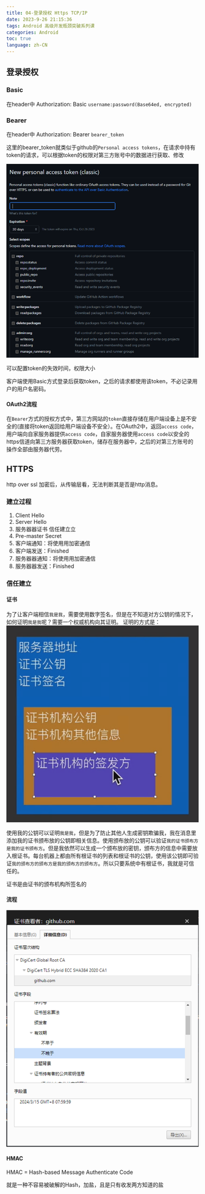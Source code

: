 ```yaml
---
title: 04-登录授权 Https TCP/IP
date: 2023-9-26 21:15:36
tags: Android 高级开发瓶颈突破系列课
categories: Android
toc: true
language: zh-CN
---
```



## 登录授权

### Basic
在header中
Authorization: Basic `username:password(Base64ed, encrypted)`
### Bearer
在header中
Authorization: Bearer `bearer_token`

这里的bearer_token就类似于github的`Personal access tokens`，在请求中持有token的请求，可以根据token的权限对第三方账号中的数据进行获取、修改

![](./images/githubTokenGen.png)

可以配置token的失效时间，权限大小

客户端使用Basic方式登录后获取token，之后的请求都使用该token，不必记录用户的用户名密码。

#### OAuth2流程

在`Bearer`方式的授权方式中，第三方网站的`token`直接存储在用户端设备上是不安全的(直接将token返回给用户端设备不安全）。在OAuth2中，返回`access code`，用户端向自家服务器提供`access code`，自家服务器使用`access code`以安全的https信道向第三方服务器获取token，储存在服务器中，之后的对第三方账号的操作全部由服务器代劳。

## HTTPS
http over ssl
加密后，从传输层看，无法判断其是否是http消息。
### 建立过程

1. Client Hello
2. Server Hello
3. 服务器器证书 信任建⽴立
4. Pre-master Secret
5. 客户端通知：将使⽤用加密通信
6. 客户端发送：Finished
7. 服务器器通知：将使⽤用加密通信
8. 服务器器发送：Finished

### 信任建立
#### 证书
为了让客户端相信`我是我`，需要使用数字签名，但是在不知道对方公钥的情况下，如何证明`我是我`呢？需要一个权威机构向其证明。
证明的方式是：
![](./images/CA.png)

使用我的公钥可以证明`我是我`，但是为了防止其他人生成密钥欺骗我，我在消息里添加我的证书颁布放的公钥即相关信息。使用颁布放的公钥可以验证`我的证书颁布方是我的证书颁布方`。但是我依然可以生成一个颁布放的密钥，颁布方的信息中需要放入根证书。每台机器上都由所有根证书的列表和根证书的公钥，使用该公钥即可验证`我的颁布方的颁布方是我的颁布方的颁布方`。所以只要系统中有根证书，我就是可信任的。

证书是由证书的颁布机构所签名的
#### 流程

![](./images/CertArchitecture.png)

#### HMAC

HMAC = Hash-based Message Authenticate Code

就是一种不容易被破解的Hash，加盐，且是只有收发两方知道的盐

